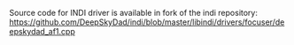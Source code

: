 Source code for INDI driver is available in fork of the indi repository:
https://github.com/DeepSkyDad/indi/blob/master/libindi/drivers/focuser/deepskydad_af1.cpp
